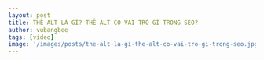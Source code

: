 ```yaml
---
layout: post
title: THẺ ALT LÀ GÌ? THẺ ALT CÓ VAI TRÒ GÌ TRONG SEO?
author: vubangbee
tags: [video]
image: '/images/posts/the-alt-la-gi-the-alt-co-vai-tro-gi-trong-seo.jpg'
---
```

